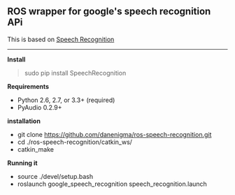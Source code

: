 
**ROS wrapper for google's speech recognition APi**
---------------------------------------------------

 This is based on [Speech Recognition](https://github.com/Uberi/speech_recognition) 
 
----------

**Install**
 
> sudo pip install SpeechRecognition

**Requirements**
	

 - Python 2.6, 2.7, or 3.3+ (required)
 - PyAudio 0.2.9+
 
**installation**
 - git clone https://github.com/danenigma/ros-speech-recognition.git
 - cd ./ros-speech-recognition/catkin_ws/
 - catkin_make

**Running it**
 - source ./devel/setup.bash
 - roslaunch google_speech_recognition speech_recognition.launch

